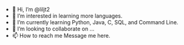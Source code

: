 - 👋 Hi, I’m @liljt2
- 👀 I’m interested in learning more languages.
- 🌱 I’m currently learning Python, Java, C, SQL, and Command Line.
- 💞️ I’m looking to collaborate on ...
- 📫 How to reach me Message me here.

<!---
liljt2/liljt2 is a ✨ special ✨ repository because its `README.md` (this file) appears on your GitHub profile.
You can click the Preview link to take a look at your changes.
--->
